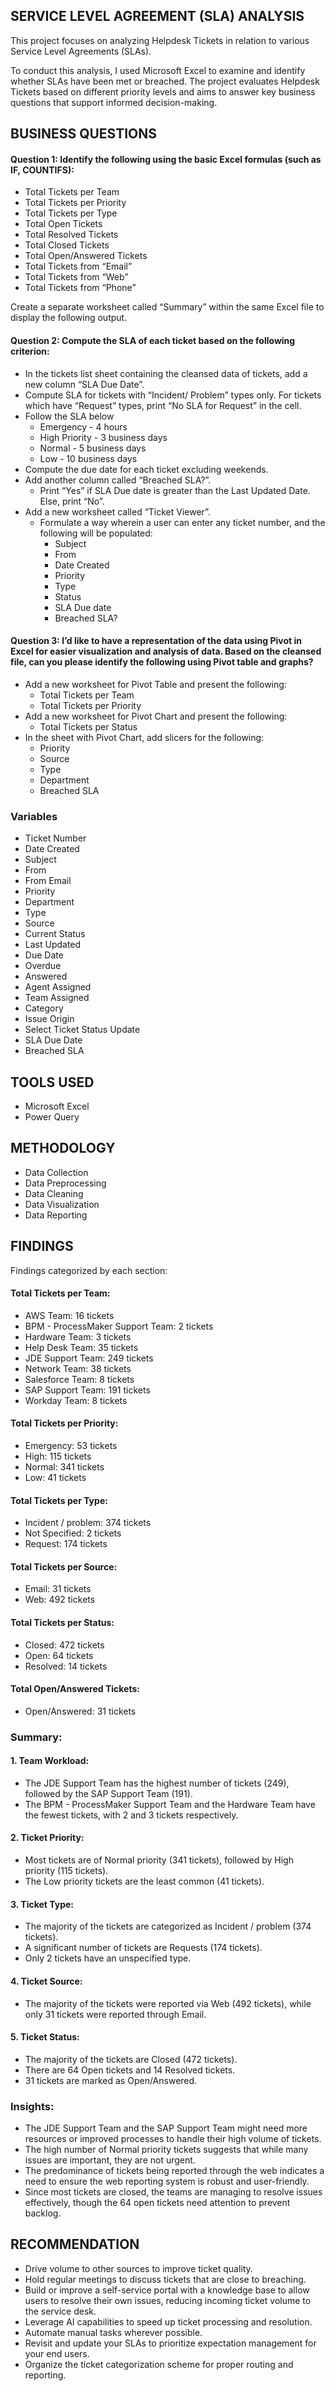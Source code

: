 ## SERVICE LEVEL AGREEMENT (SLA) ANALYSIS
This project focuses on analyzing Helpdesk Tickets in relation to various Service Level Agreements (SLAs).

To conduct this analysis, I used Microsoft Excel to examine and identify whether SLAs have been met or breached. The project evaluates Helpdesk Tickets based on different priority levels and aims to answer key business questions that support informed decision-making.

## BUSINESS QUESTIONS
#### Question 1: Identify the following using the basic Excel formulas (such as IF, COUNTIFS):
- Total Tickets per Team
- Total Tickets per Priority
- Total Tickets per Type
- Total Open Tickets
- Total Resolved Tickets
- Total Closed Tickets
- Total Open/Answered Tickets
- Total Tickets from “Email”
- Total Tickets from “Web”
- Total Tickets from “Phone”

Create a separate worksheet called “Summary” within the same Excel file to display the following output. 

#### Question 2: Compute the SLA of each ticket based on the following criterion:
- In the tickets list sheet containing the cleansed data of tickets, add a new column “SLA Due Date”.
- Compute SLA for tickets with “Incident/ Problem” types only. For tickets which have “Request” types, print “No SLA for Request” in the cell.
- Follow the SLA below
  - Emergency - 4 hours
  - High Priority - 3 business days
  - Normal - 5 business days
  - Low - 10 business days
- Compute the due date for each ticket excluding weekends. 
- Add another column called “Breached SLA?”.
  - Print “Yes” if SLA Due date is greater than the Last Updated Date. Else, print “No”.
- Add a new worksheet called “Ticket Viewer”.
  - Formulate a way wherein a user can enter any ticket number, and the following will be populated:
    - Subject
    - From
    - Date Created
    - Priority
    - Type
    - Status
    - SLA Due date
    - Breached SLA?

#### Question 3: I’d like to have a representation of the data using Pivot in Excel for easier visualization and analysis of data. Based on the cleansed file, can you please identify the following using Pivot table and graphs? 
- Add a new worksheet for Pivot Table and present the following:
  - Total Tickets per Team
  - Total Tickets per Priority
- Add a new worksheet for Pivot Chart and present the following:
  - Total Tickets per Status
- In the sheet with Pivot Chart, add slicers for the following:
  - Priority
  - Source
  - Type
  - Department
  - Breached SLA
### Variables
- Ticket Number
- Date Created
- Subject
- From
- From Email
- Priority
- Department
- Type
- Source
- Current Status
- Last Updated
- Due Date
- Overdue
- Answered
- Agent Assigned
- Team Assigned
- Category
- Issue Origin
- Select Ticket Status Update
- SLA Due Date
- Breached SLA
## TOOLS USED
- Microsoft Excel
- Power Query
## METHODOLOGY
- Data Collection
- Data Preprocessing
- Data Cleaning
- Data Visualization
- Data Reporting
## FINDINGS
Findings categorized by each section:

#### Total Tickets per Team:
- AWS Team: 16 tickets
- BPM - ProcessMaker Support Team: 2 tickets
- Hardware Team: 3 tickets
- Help Desk Team: 35 tickets
- JDE Support Team: 249 tickets
- Network Team: 38 tickets
- Salesforce Team: 8 tickets
- SAP Support Team: 191 tickets
- Workday Team: 8 tickets

#### Total Tickets per Priority:
- Emergency: 53 tickets
- High: 115 tickets
- Normal: 341 tickets
- Low: 41 tickets
#### Total Tickets per Type:
- Incident / problem: 374 tickets
- Not Specified: 2 tickets
- Request: 174 tickets
#### Total Tickets per Source:
- Email: 31 tickets
- Web: 492 tickets
#### Total Tickets per Status:
- Closed: 472 tickets
- Open: 64 tickets
- Resolved: 14 tickets
#### Total Open/Answered Tickets:
- Open/Answered: 31 tickets

### Summary:
#### 1. Team Workload:
- The JDE Support Team has the highest number of tickets (249), followed by the SAP Support Team (191).
- The BPM - ProcessMaker Support Team and the Hardware Team have the fewest tickets, with 2 and 3 tickets respectively.

#### 2. Ticket Priority:
- Most tickets are of Normal priority (341 tickets), followed by High priority (115 tickets).
- The Low priority tickets are the least common (41 tickets).

#### 3. Ticket Type:
- The majority of the tickets are categorized as Incident / problem (374 tickets).
- A significant number of tickets are Requests (174 tickets).
- Only 2 tickets have an unspecified type.

#### 4. Ticket Source:
- The majority of the tickets were reported via Web (492 tickets), while only 31 tickets were reported through Email.

#### 5. Ticket Status:
- The majority of the tickets are Closed (472 tickets).
- There are 64 Open tickets and 14 Resolved tickets.
- 31 tickets are marked as Open/Answered.

### Insights:
 - The JDE Support Team and the SAP Support Team might need more resources or improved processes to handle their high volume of tickets.
 - The high number of Normal priority tickets suggests that while many issues are important, they are not urgent.
 - The predominance of tickets being reported through the web indicates a need to ensure the web reporting system is robust and user-friendly.
 - Since most tickets are closed, the teams are managing to resolve issues effectively, though the 64 open tickets need attention to prevent backlog.

## RECOMMENDATION
 - Drive volume to other sources to improve ticket quality.
 - Hold regular meetings to discuss tickets that are close to breaching.
 - Build or improve a self-service portal with a knowledge base to allow users to resolve their own issues, reducing incoming ticket volume to the service desk.
 - Leverage AI capabilities to speed up ticket processing and resolution.
 - Automate manual tasks wherever possible.
 - Revisit and update your SLAs to prioritize expectation management for your end users.
 - Organize the ticket categorization scheme for proper routing and reporting.
